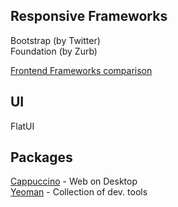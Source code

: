 
## Responsive Frameworks

Bootstrap (by Twitter)  
Foundation  (by Zurb)  

[Frontend Frameworks comparison](http://usablica.github.io/front-end-frameworks/compare.html)

## UI

FlatUI

## Packages

[Cappuccino](http://www.cappuccino-project.org/#features) - Web on Desktop  
[Yeoman](http://yeoman.io/) - Collection of dev. tools